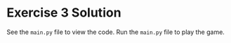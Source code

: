 # Exercise 3 Solution

See the `main.py` file to view the code.
Run the `main.py` file to play the game.
